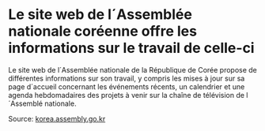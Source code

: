 # Le site web de l´Assemblée nationale coréenne offre les informations sur le travail de celle-ci

Le site web de l´Assemblée nationale de la République de Corée propose de différentes informations sur son travail, y compris les mises à jour sur sa page d´accueil concernant les événements récents, un calendrier et une agenda hebdomadaires des projets à venir sur la chaîne de télévision de l´Assemblé nationale.

Source: [korea.assembly.go.kr](http://korea.assembly.go.kr)
